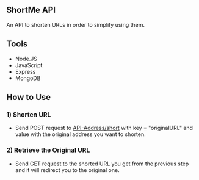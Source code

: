 ## ShortMe API<br>
An API to shorten URLs in order to simplify using them.

## Tools
- Node.JS
- JavaScript
- Express
- MongoDB

## How to Use
### 1) Shorten URL
 - Send POST request to [API-Address/short](https://shortme.herokuapp.com/short) with key = "originalURL" and value with the original address you want to shorten.
### 2) Retrieve the Original URL
- Send GET request to the shorted URL you get from the previous step and it will redirect you to the original one.